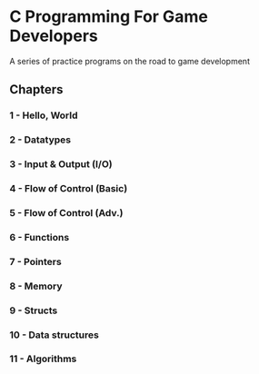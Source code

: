 # C Programming For Game Developers
A series of practice programs on the road to game development

## Chapters

###  1 - Hello, World
###  2 - Datatypes
###  3 - Input & Output (I/O)
###  4 - Flow of Control (Basic)
###  5 - Flow of Control (Adv.)
###  6 - Functions
###  7 - Pointers
###  8 - Memory
###  9 - Structs
### 10 - Data structures
### 11 - Algorithms